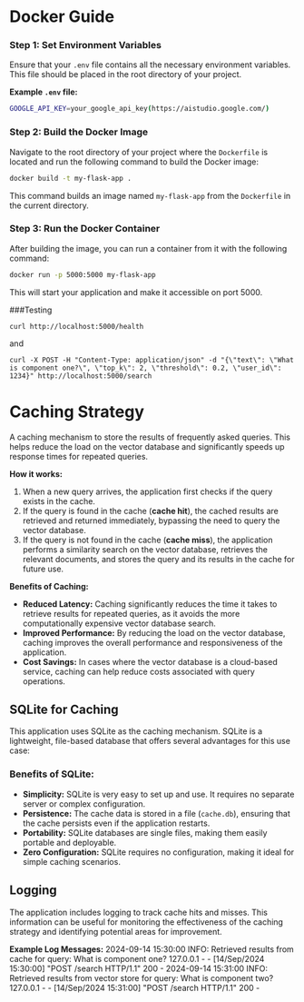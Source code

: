 # Docker Guide

### Step 1: Set Environment Variables

Ensure that your `.env` file contains all the necessary environment variables. This file should be placed in the root directory of your project.

**Example `.env` file:**

```bash
GOOGLE_API_KEY=your_google_api_key(https://aistudio.google.com/)
```
### Step 2: Build the Docker Image

Navigate to the root directory of your project where the `Dockerfile` is located and run the following command to build the Docker image:

```bash
docker build -t my-flask-app .
```
This command builds an image named `my-flask-app` from the `Dockerfile` in the current directory.

### Step 3: Run the Docker Container

After building the image, you can run a container from it with the following command:

```bash
docker run -p 5000:5000 my-flask-app
```
This will start your application and make it accessible on port 5000.

###Testing
```
curl http://localhost:5000/health
```
and

```
curl -X POST -H "Content-Type: application/json" -d "{\"text\": \"What is component one?\", \"top_k\": 2, \"threshold\": 0.2, \"user_id\": 1234}" http://localhost:5000/search

```

# Caching Strategy

A caching mechanism to store the results of frequently asked queries. This helps reduce the load on the vector database and significantly speeds up response times for repeated queries.

**How it works:**

1. When a new query arrives, the application first checks if the query exists in the cache.
2. If the query is found in the cache (**cache hit**), the cached results are retrieved and returned immediately, bypassing the need to query the vector database.
3. If the query is not found in the cache (**cache miss**), the application performs a similarity search on the vector database, retrieves the relevant documents, and stores the query and its results in the cache for future use.

**Benefits of Caching:**

- **Reduced Latency:** Caching significantly reduces the time it takes to retrieve results for repeated queries, as it avoids the more computationally expensive vector database search.
- **Improved Performance:** By reducing the load on the vector database, caching improves the overall performance and responsiveness of the application.
- **Cost Savings:**  In cases where the vector database is a cloud-based service, caching can help reduce costs associated with query operations.

## SQLite for Caching

This application uses SQLite as the caching mechanism. SQLite is a lightweight, file-based database that offers several advantages for this use case:

### Benefits of SQLite:

- **Simplicity:** SQLite is very easy to set up and use. It requires no separate server or complex configuration.
- **Persistence:** The cache data is stored in a file (`cache.db`), ensuring that the cache persists even if the application restarts.
- **Portability:** SQLite databases are single files, making them easily portable and deployable.
- **Zero Configuration:** SQLite requires no configuration, making it ideal for simple caching scenarios.


## Logging

The application includes logging to track cache hits and misses. This information can be useful for monitoring the effectiveness of the caching strategy and identifying potential areas for improvement.

**Example Log Messages:**
2024-09-14 15:30:00 INFO: Retrieved results from cache for query: What is component one?
127.0.0.1 - - [14/Sep/2024 15:30:00] "POST /search HTTP/1.1" 200 -
2024-09-14 15:31:00 INFO: Retrieved results from vector store for query: What is component two?
127.0.0.1 - - [14/Sep/2024 15:31:00] "POST /search HTTP/1.1" 200 -